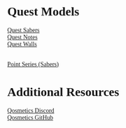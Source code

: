 # Quest Models
[Quest Sabers](./quest-sabers.md)  
[Quest Notes](./quest-notes.md)  
[Quest Walls](./quest-walls.md)  
<br/>

<style>
    * {
        font-family: "Teko";
        src: url(teko-medium.otf);
    }
</style>

[Point Series (Sabers)](./point-series)

# Additional Resources
[Qosmetics Discord](https://discord.gg/qosmetics)  
[Qosmetics GitHub](https://github.com/Qosmetics)